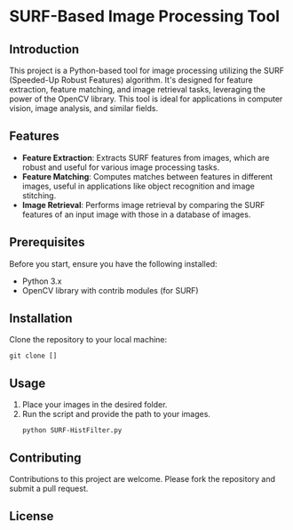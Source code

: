 # SURF-Based Image Processing Tool

## Introduction
This project is a Python-based tool for image processing utilizing the SURF (Speeded-Up Robust Features) algorithm. It's designed for feature extraction, feature matching, and image retrieval tasks, leveraging the power of the OpenCV library. This tool is ideal for applications in computer vision, image analysis, and similar fields.

## Features
- **Feature Extraction**: Extracts SURF features from images, which are robust and useful for various image processing tasks.
- **Feature Matching**: Computes matches between features in different images, useful in applications like object recognition and image stitching.
- **Image Retrieval**: Performs image retrieval by comparing the SURF features of an input image with those in a database of images.

## Prerequisites
Before you start, ensure you have the following installed:
- Python 3.x
- OpenCV library with contrib modules (for SURF)

## Installation
Clone the repository to your local machine:
```
git clone []
```

## Usage
1. Place your images in the desired folder.
2. Run the script and provide the path to your images.
   ```
   python SURF-HistFilter.py
   ```

## Contributing
Contributions to this project are welcome. Please fork the repository and submit a pull request.

## License

